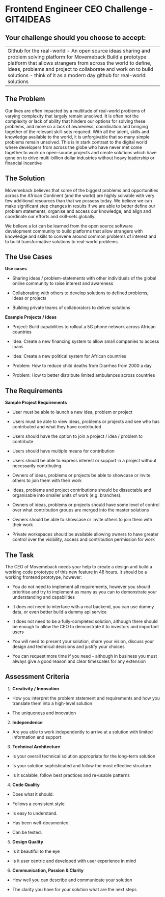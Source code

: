 # Frontend Engineer CEO Challenge - GIT4IDEAS

## Your challenge should you choose to accept:

<table>
  <tr>
    <td>Github for the real-world -  An open source ideas sharing and problem solving platform for Movemeback
Build a prototype platform that allows strangers from across the world to define, ideas, problems and project to collaborate and work on to build solutions - think of it as a modern day github for real-world solutions</td>
  </tr>
</table>


## The Problem

Our lives are often impacted by a multitude of real-world problems of varying complexity that largely remain unsolved. It is often not the complexity or lack of ability that hinders our options for solving  these problems, and more so a lack of awareness, coordination and bringing together of the relevant skill-sets required. With all the talent, skills and knowledge available to the world, it is unforgivable that so many simple problems remain unsolved. This is in stark contrast to the digital world where developers from across the globe who have never met come together to work on open-source projects and create solutions which have gone on to drive multi-billion dollar industries without heavy leadership or financial incentive

## The Solution

Movemeback believes that some of the biggest problems and opportunities across the African Continent (and the world) are highly solvable with very few additional resources than that we possess today. We believe we can make significant step changes in results if we are able to better define our problem statements, organise and access our knowledge, and align and coordinate our efforts and skill-sets globally. 

We believe a lot can be learned from the open source software development community to build platforms that allow strangers with knowledge and skills to convene around common problems of interest and to build transformative solutions to real-world problems.

## The Use Cases

**Use cases**

* Sharing ideas / problem-statements with other individuals of the global online community to raise interest and awareness

* Collaborating with others to develop solutions to defined problems, ideas or projects

* Building private teams of collaborators to deliver solutions

**Example Projects / Ideas**

* Project: Build capabilities to rollout a 5G phone network across African countries

* Idea: Create a new financing system to allow small companies to access loans

* Idea: Create a new political system for African countries

* Problem: How to reduce child deaths from Diarrhea from 2000 a day

* Problem: How to better distribute limited ambulances across countries

## The Requirements

**Sample Project Requirements**

* User must be able to launch a new idea, problem or project

* Users must be able to view ideas, problems or projects and see who has contributed and what they have contributed

* Users should have the option to join a project / idea / problem to contribute

* Users should have multiple means for contribution

* Users should be able to express interest or support in a project without necessarily contributing

* Owners of ideas, problems or projects be able to showcase or invite others to join them with their work

* Ideas, problems and project contributions should be dissectable and organisable into smaller units of work (e.g. branches). 

* Owners of ideas, problems or projects should have some level of control over what contribution groups are merged into the master solutions 

* Owners should be able to showcase or invite others to join them with their work

* Private workspaces should be available allowing owners to have greater control over the visibility, access and contribution permission for work

## The Task

The CEO of Movemeback needs your help to create a design and build a working code prototype of this new feature in 48 hours. It should be a working frontend prototype, however:

* You do not need to implement all requirements, however you should prioritise and try to implement as many as you can to demonstrate your understanding and capabilities

* It does not need to interface with a real backend, you can use dummy data, or even better build a dummy api service

* It does not need to be a fully-completed solution, although there should be enough to allow the CEO to demonstrate it to investors and important users 

* You will need to present your solution, share your vision, discuss your design and technical decisions and justify your choices

* You can request more time if you need - although in business you must always give a good reason and clear timescales for any extension

## Assessment Criteria

1. **Creativity / Innovation**

* How you interpret the problem statement and requirements and how you translate them into a high-level solution

* The uniqueness and innovation 

2. **Independence**

* Are you able to work independently to arrive at a solution with limited information and support

3. **Technical Architecture**

* Is your overall technical solution appropriate for the long-term solution

* Is your solution sophisticated and follow the most effective structure

* Is it scalable, follow best practices and re-usable patterns

4. **Code Quality**

* Does what it should.

* Follows a consistent style.

* Is easy to understand.

* Has been well-documented.

* Can be tested.

5. **Design Quality**

* Is it beautiful to the eye

* Is it user centric and developed with user experience in mind

6. **Communication, Passion & Clarity**

* How well you can describe and communicate your solution

* The clarity you have for your solution what are the next steps

